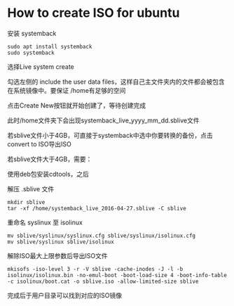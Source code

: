 # How to create ISO for ubuntu

安装 systemback

```
sudo apt install systemback
sudo systemback
```

选择Live system create

勾选左侧的 include the user data files，这样自己主文件夹内的文件都会被包含在系统镜像中。要保证 /home有足够的空间

点击Create New按钮就开始创建了，等待创建完成

此时/home文件夹下会出现systemback_live_yyyy_mm_dd.sblive文件

若sblive文件小于4GB，可直接于systemback中选中你要转换的备份，点击convert to ISO导出ISO

若sblive文件大于4GB，需要：

使用deb包安装cdtools，之后

解压  .sblive 文件

```
mkdir sblive
tar -xf /home/systemback_live_2016-04-27.sblive -C sblive
```

重命名  syslinux 至 isolinux

```
mv sblive/syslinux/syslinux.cfg sblive/syslinux/isolinux.cfg
mv sblive/syslinux sblive/isolinux
```

解除ISO最大上限参数后导出ISO文件

```
mkisofs -iso-level 3 -r -V sblive -cache-inodes -J -l -b isolinux/isolinux.bin -no-emul-boot -boot-load-size 4 -boot-info-table -c isolinux/boot.cat -o sblive.iso -allow-limited-size sblive
```

完成后于用户目录可以找到对应的ISO镜像